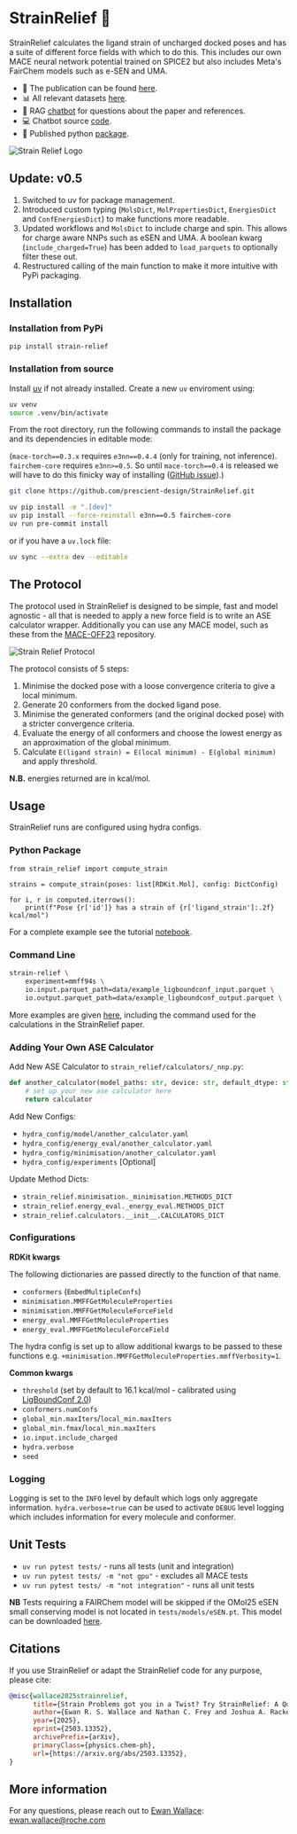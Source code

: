 # StrainRelief 💊
StrainRelief calculates the ligand strain of uncharged docked poses and has a suite of different force fields with which to do this. This includes our own MACE neural network potential trained on SPICE2 but also includes Meta's FairChem models such as e-SEN and UMA.

- 📄 The publication can be found [here](https://pubs.acs.org/doi/10.1021/acs.jcim.5c00586).
- 📊 All relevant datasets [here](https://huggingface.co/datasets/erwallace/LigBoundConf2.0).
- 💬 RAG [chatbot](https://strain-relief.streamlit.app/) for questions about the paper and references.
- 💻 Chatbot source [code](https://github.com/erwallace/paper_query).
- 🐍 Published python [package](https://pypi.org/project/strain-relief/).

![Strain Relief Logo](assets/strain_relief_logo.png)

## Update: v0.5
1. Switched to uv for package management.
2. Introduced custom typing (`MolsDict`, `MolPropertiesDict`, `EnergiesDict` and `ConfEnergiesDict`) to make functions more readable.
3. Updated workflows and `MolsDict` to include charge and spin. This allows for charge aware NNPs such as eSEN and UMA. A boolean kwarg (`include_charged=True`) has been added to `load_parquets` to optionally filter these out.
4. Restructured calling of the main function to make it more intuitive with PyPi packaging.

## Installation

### Installation from PyPi

```
pip install strain-relief
```

### Installation from source

Install [uv](https://docs.astral.sh/uv/getting-started/installation/) if not already installed. Create a new `uv` enviroment using:

```bash
uv venv
source .venv/bin/activate
```

From the root directory, run the following commands to install the package and its dependencies in editable mode:

(`mace-torch==0.3.x` requires `e3nn==0.4.4` (only for training, not inference). `fairchem-core` requires `e3nn>=0.5`. So until `mace-torch==0.4` is released we will have to do this finicky way of installing ([GitHub issue](https://github.com/ACEsuit/mace/issues/555)).)

```bash
git clone https://github.com/prescient-design/StrainRelief.git

uv pip install -e ".[dev]"
uv pip install --force-reinstall e3nn==0.5 fairchem-core
uv run pre-commit install
```

or if you have a `uv.lock` file:

```bash
uv sync --extra dev --editable
```

## The Protocol

The protocol used in StrainRelief is designed to be simple, fast and model agnostic - all that is needed to apply a new force field is to write an ASE calculator wrapper. Additionally you can use any MACE model, such as these from the [MACE-OFF23](https://github.com/ACEsuit/mace-off/tree/main/mace_off23) repository.

![Strain Relief Protocol](assets/strain_relief_protocol.png)

The protocol consists of 5 steps:

1. Minimise the docked pose with a loose convergence criteria to give a local minimum.
2. Generate 20 conformers from the docked ligand pose.
3. Minimise the generated conformers (and the original docked pose) with a stricter convergence criteria.
4. Evaluate the energy of all conformers and choose the lowest energy as an approximation of the global minimum.
5. Calculate `E(ligand strain) = E(local minimum) - E(global minimum)` and apply threshold.

**N.B.** energies returned are in kcal/mol.

## Usage

StrainRelief runs are configured using hydra configs.

### Python Package

```
from strain_relief import compute_strain

strains = compute_strain(poses: list[RDKit.Mol], config: DictConfig)

for i, r in computed.iterrows():
    print(f"Pose {r['id']} has a strain of {r['ligand_strain']:.2f} kcal/mol")
```
For a complete example see the tutorial [notebook](./examples/tutorial.ipynb).

### Command Line

```bash
strain-relief \
    experiment=mmff94s \
    io.input.parquet_path=data/example_ligboundconf_input.parquet \
    io.output.parquet_path=data/example_ligboundconf_output.parquet \
```

More examples are given [here](./examples/examples.sh), including the command used for the calculations in the StrainRelief paper.

### Adding Your Own ASE Calculator

Add New ASE Calculator to `strain_relief/calculators/_nnp.py`:
```python
def another_calculator(model_paths: str, device: str, default_dtype: str, **kwargs: Any) -> Calculator:
    # set up your new ase calculator here
    return calculator
```
Add New Configs:
- `hydra_config/model/another_calculator.yaml`
- `hydra_config/energy_eval/another_calculator.yaml`
- `hydra_config/minimisation/another_calculator.yaml`
- `hydra_config/experiments` [Optional]

Update Method Dicts:
- `strain_relief.minimisation._minimisation.METHODS_DICT`
- `strain_relief.energy_eval._energy_eval.METHODS_DICT`
- `strain_relief.calculators.__init__.CALCULATORS_DICT`

### Configurations

**RDKit kwargs**

The following dictionaries are passed directly to the function of that name.
- `conformers` (`EmbedMultipleConfs`)
- `minimisation.MMFFGetMoleculeProperties`
- `minimisation.MMFFGetMoleculeForceField`
- `energy_eval.MMFFGetMoleculeProperties`
- `energy_eval.MMFFGetMoleculeForceField`

The hydra config is set up to allow additional kwargs to be passed to these functions e.g. `+minimisation.MMFFGetMoleculeProperties.mmffVerbosity=1`.

**Common kwargs**
- `threshold` (set by default to 16.1 kcal/mol - calibrated using [LigBoundConf 2.0](https://huggingface.co/datasets/erwallace/LigBoundConf2.0))
- `conformers.numConfs`
- `global_min.maxIters`/`local_min.maxIters`
- `global_min.fmax`/`local_min.maxIters`
- `io.input.include_charged`
- `hydra.verbose`
- `seed`

### Logging

Logging is set to the `INFO` level by default which logs only aggregate information. `hydra.verbose=true` can be used to activate `DEBUG` level logging which includes information for every molecule and conformer.

## Unit Tests
- `uv run pytest tests/` - runs all tests (unit and integration)
- `uv run pytest tests/ -m "not gpu"` - excludes all MACE tests
- `uv run pytest tests/ -m "not integration"` - runs all unit tests

**NB** Tests requiring a FAIRChem model will be skipped if the OMol25 eSEN small conserving model is not located in `tests/models/eSEN.pt`. This model can be downloaded [here](https://huggingface.co/facebook/OMol25).

## Citations
If you use StrainRelief or adapt the StrainRelief code for any purpose, please cite:

```bibtex
@misc{wallace2025strainrelief,
      title={Strain Problems got you in a Twist? Try StrainRelief: A Quantum-Accurate Tool for Ligand Strain Calculations},
      author={Ewan R. S. Wallace and Nathan C. Frey and Joshua A. Rackers},
      year={2025},
      eprint={2503.13352},
      archivePrefix={arXiv},
      primaryClass={physics.chem-ph},
      url={https://arxiv.org/abs/2503.13352},
}
```

## More information
For any questions, please reach out to [Ewan Wallace](https://www.linkedin.com/in/ewan-wallace-82297318a/): ewan.wallace@roche.com
